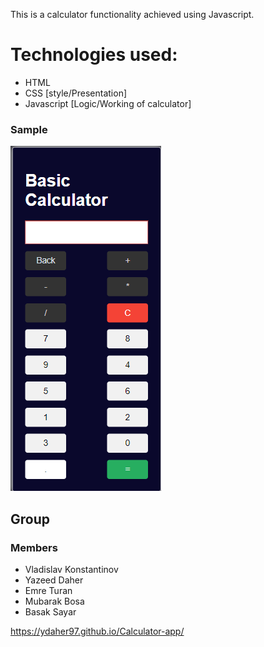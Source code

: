 This is a calculator functionality achieved using Javascript.

# Technologies used:

- HTML
- CSS [style/Presentation]
- Javascript [Logic/Working of calculator]

### Sample

![](calculator.png)

## Group

### Members

- Vladislav Konstantinov
- Yazeed Daher
- Emre Turan
- Mubarak Bosa
- Basak Sayar

https://ydaher97.github.io/Calculator-app/
